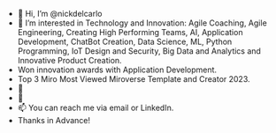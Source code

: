 - 👋 Hi, I’m @nickdelcarlo
- 👀 I’m interested in Technology and Innovation: Agile Coaching, Agile Engineering, Creating High Performing Teams, AI, Application Development, ChatBot Creation, Data Science, ML, Python Programming, IoT Design and Security, Big Data and Analytics and Innovative Product Creation.
- Won innovation awards with Application Development.
- Top 3 Miro Most Viewed Miroverse Template and Creator 2023.  
- 🌱 
- 💞️ 
- 📫 You can reach me via email or LinkedIn.
- Thanks in Advance!

<!---
nickdelcarlo/nickdelcarlo is a ✨ special ✨ repository because its `README.md` (this file) appears on your GitHub profile.
You can click the Preview link to take a look at your changes.
--->
